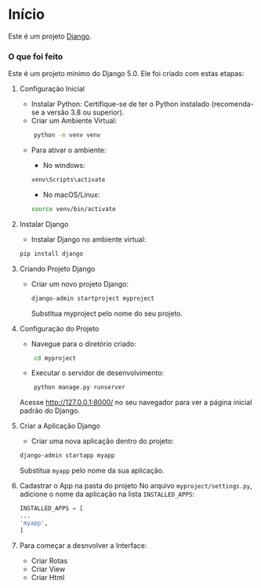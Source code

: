 # Início

Este é um projeto [Django](http://www.djangoproject.com/).

### O que foi feito

Este é um projeto mínimo do Django 5.0. Ele foi criado com estas etapas:

1.  Configuração Inicial

    - Instalar Python:
      Certifique-se de ter o Python instalado (recomenda-se a versão 3.8 ou superior).
    - Criar um Ambiente Virtual:

    ```sh
        python -m venv venv
    ```

    - Para ativar o ambiente:

      - No windows:

      ```sh
      venv\Scripts\activate
      ```

      - No macOS/Linux:

      ```sh
      source venv/bin/activate

      ```

2.  Instalar Django

    - Instalar Django no ambiente virtual:

    ```sh
    pip install django

    ```

3.  Criando Projeto Django
    - Criar um novo projeto Django:
      ```sh
      django-admin startproject myproject
      ```
      Substitua myproject pelo nome do seu projeto.
4.  Configuração do Projeto
    - Navegue para o diretório criado:
    ```sh
        cd myproject
    ```
    - Executar o servidor de desenvolvimento:
    ```sh
        python manage.py runserver
    ```
    Acesse http://127.0.0.1:8000/ no seu navegador para ver a página inicial padrão do Django.
5.  Criar a Aplicação Django
    - Criar uma nova aplicação dentro do projeto:
    ```sh
    django-admin startapp myapp
    ```
    Substitua `myapp` pelo nome da sua aplicação.
6.  Cadastrar o App na pasta do projeto
    No arquivo `myproject/settings.py`, adicione o nome da aplicação na lista `INSTALLED_APPS`:
    ```python
    INSTALLED_APPS = [
    ...
    'myapp',
    ]

    ```

7.  Para começar a desnvolver a Interface:
    - Criar Rotas
    - Criar View
    - Criar Html
